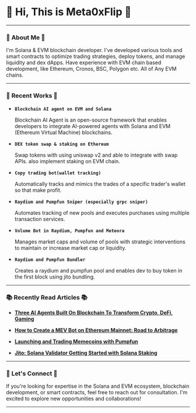 
# 👋 Hi, This is **Meta0xFlip** 🎯



---
### 🌟 **About Me** 🌟
I'm Solana & EVM blockchain developer. 
I've developed various tools and smart contracts to optimize trading strategies, deploy tokens, and manage liquidity and dex dApps.
Have experience with EVM chain based development, like Ethereum, Cronos, BSC, Polygon etc. All of Any EVM chains.

---

### 🚀 **Recent Works** 🚀

- **`Blockchain AI agent on EVM and Solana`**

  Blockchain AI Agent is an open-source framework that enables developers to integrate AI-powered agents with Solana and EVM (Ethereum Virtual Machine) blockchains.

- **`DEX token swap & staking on Ethereum`**

  Swap tokens with using uniswap v2 and able to integrate with swap APIs. also implement staking on EVM chain.

- **`Copy trading bot(wallet tracking)`**

  Automatically tracks and mimics the trades of a specific trader's wallet so that make profit.

- **`Raydium and Pumpfun Sniper (especially grpc sniper)`**

  Automates tracking of new pools and executes purchases using multiple transaction services.

- **`Volume Bot in Raydium, Pumpfun and Meteora`**

  Manages market caps and volume of pools with strategic interventions to maintain or increase market cap or liquidity.
  
- **`Raydium and Pumpfun Bundler`**

  Creates a raydium and pumpfun pool and enables dev to buy token in the first block using jito bundling.
---

### 📚 **Recently Read Articles** 📚

- [**Three AI Agents Built On Blockchain To Transform Crypto, DeFi, Gaming**](https://www.forbes.com/sites/digital-assets/2025/02/06/three-ai-agents-built-on-blockchain-to-transform-crypto-defi-gaming/)

- [**How to Create a MEV Bot on Ethereum Mainnet: Road to Arbitrage**](https://www.blocknative.com/blog/mev-and-creating-a-basic-arbitrage-bot-on-ethereum-mainnet)

- [**Launching and Trading Memecoins with Pumpfun**](https://medium.com/@8093akash/explaining-pump-fun-launching-and-trading-memecoins-and-building-your-pump-fun-clone-1ecc8081c589)

- [**Jito: Solana Validator Getting Started with Solana Staking**](https://www.jito.network/blog/solana-validator-101-getting-started-with-solana-staking/)

---

### 💼 **Let's Connect** 💼
If you're looking for expertise in the Solana and EVM ecosystem, blockchain development, or smart contracts, feel free to reach out for consultation. I'm excited to explore new opportunities and collaborations!

---
